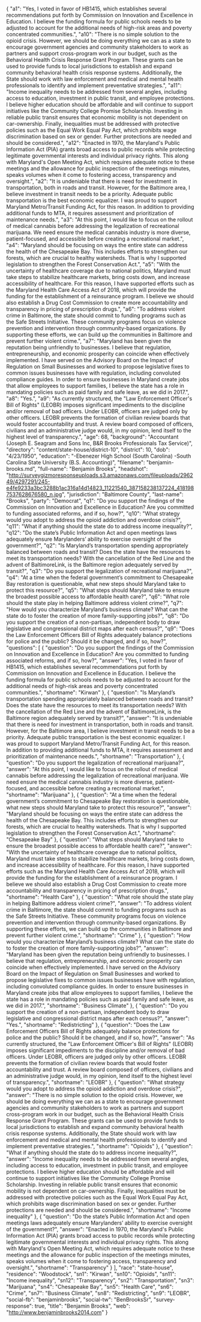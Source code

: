 {
  "a1": "Yes, I voted in favor of HB1415, which establishes several recommendations put forth by Commission on Innovation and Excellence in Education. I believe the funding formula for public schools needs to be adjusted to account for the additional needs of high-risk areas and poverty concentrated communities.",
  "a10": "There is no simple solution to the opioid crisis. However, we should be doing everything we can as a state to encourage government agencies and community stakeholders to work as partners and support cross-program work in our budget, such as the Behavioral Health Crisis Response Grant Program. These grants can be used to provide funds to local jurisdictions to establish and expand community behavioral health crisis response systems. Additionally, the State should work with law enforcement and medical and mental health professionals to identify and implement preventative strategies.",
  "a11": "Income inequality needs to be addressed from several angles, including access to education, investment in public transit, and employee protections. I believe higher education should be affordable and will continue to support initiatives like the Community College Promise Scholarship. Investing in reliable public transit ensures that economic mobility is not dependent on car-ownership. Finally, inequalities must be addressed with protective policies such as the Equal Work Equal Pay Act, which prohibits wage discrimination based on sex or gender. Further protections are needed and should be considered.",
  "a12": "Enacted in 1970, the Maryland's Public Information Act (PIA) grants broad access to public records while protecting legitimate governmental interests and individual privacy rights. This along with Maryland's Open Meeting Act, which requires adequate notice to these meetings and the allowance for public inspection of the meetings minutes, speaks volumes when it come to fostering access, transparency and oversight.",
  "a2": "It is undeniable that there is need for investment in transportation, both in roads and transit. However, for the Baltimore area, I believe investment in transit needs to be a priority. Adequate public transportation is the best economic equalizer. I was proud to support Maryland Metro/Transit Funding Act, for this reason. In addition to providing additional funds to MTA, it requires assessment and prioritization of maintenance needs.",
  "a3": "At this point, I would like to focus on the rollout of medical cannabis before addressing the legalization of recreational marijuana. We need ensure the medical cannabis industry is more diverse, patient-focused, and accessible before creating a recreational market.",
  "a4": "Maryland should be focusing on ways the entire state can address the health of the Chesapeake Bay. This includes efforts to strengthen our forests, which are crucial to healthy watersheds. That is why I supported legislation to strengthen the Forest Conservation Act.",
  "a5": "With the uncertainty of healthcare coverage due to national politics, Maryland must take steps to stabilize healthcare markets, bring costs down, and increase accessibility of healthcare. For this reason, I have supported efforts such as the Maryland Health Care Access Act of 2018, which will provide the funding for the establishment of a reinsurance program. I believe we should also establish a Drug Cost Commission to create more accountability and transparency in pricing of prescription drugs.",
  "a6": "To address violent crime in Baltimore, the state should commit to funding programs such as the Safe Streets Initiative. These community programs focus on violence prevention and intervention through community-based organizations. By supporting these efforts, we can build up the communities in Baltimore and prevent further violent crime.",
  "a7": "Maryland has been given the reputation being unfriendly to businesses. I believe that regulation, entrepreneurship, and economic prosperity can coincide when effectively implemented. I have served on the Advisory Board on the Impact of Regulation on Small Businesses and worked to propose legislative fixes to common issues businesses have with regulation, including convoluted compliance guides.  In order to ensure businesses in Maryland create jobs that allow employees to support families, I believe the state has a role in mandating policies such as paid family and safe leave, as we did in 2017.",
  "a8": "Yes.",
  "a9": "As currently structured, the \"Law Enforcement Officer's Bill of Rights\" (LEOBR) imposes significant impediments to the discipline and/or removal of bad officers. Under LEOBR, officers are judged only by other officers. LEOBR prevents the formation of civilian review boards that would foster accountability and trust. A review board composed of officers, civilians and an administrative judge would, in my opinion, lend itself to the highest level of transparency.",
  "age": 68,
  "background": "Accountant (Joseph E. Seagram and Sons Inc, B&R Brooks Professionals Tax Service)",
  "directory": "content/state-house/district-10",
  "district": 10,
  "dob": "4/23/1950",
  "education": "-Ebenezer High School (South Carolina) -South Carolina State University (B.S. Accounting)",
  "filename": "benjamin-brooks.md",
  "full-name": "Benjamin Brooks",
  "headshot": "http://surveygizmoresponseuploads.s3.amazonaws.com/fileuploads/296249/4297291/245-e4fe9233a3bc3288b1ac316a14d14823_11221540_387158238137224_4181987537628676580_n.jpg",
  "jurisdiction": "Baltimore County",
  "last-name": "Brooks",
  "party": "Democrat",
  "q1": "Do you support the findings of the Commission on Innovation and Excellence in Education? Are you committed to funding associated reforms, and if so, how?",
  "q10": "What strategy would you adopt to address the opioid addiction and overdose crisis?",
  "q11": "What if anything should the state do to address income inequality?",
  "q12": "Do the state’s Public Information Act and open meetings laws adequately ensure Marylanders’ ability to exercise oversight of the government?",
  "q2": "Is Maryland’s transportation spending appropriately balanced between roads and transit? Does the state have the resources to meet its transportation needs? With the cancellation of the Red Line and the advent of BaltimoreLink, is the Baltimore region adequately served by transit?",
  "q3": "Do you support the legalization of recreational marijuana?",
  "q4": "At a time when the federal government’s commitment to Chesapeake Bay restoration is questionable, what new steps should Maryland take to protect this resource?",
  "q5": "What steps should Maryland take to ensure the broadest possible access to affordable health care?",
  "q6": "What role should the state play in helping Baltimore address violent crime?",
  "q7": "How would you characterize Maryland’s business climate? What can the state do to foster the creation of more family-supporting jobs?",
  "q8": "Do you support the creation of a non-partisan, independent body to draw legislative and congressional district maps after each census?",
  "q9": "Does the Law Enforcement Officers Bill of Rights adequately balance protections for police and the public? Should it be changed, and if so, how?",
  "questions": [
    {
      "question": "Do you support the findings of the Commission on Innovation and Excellence in Education? Are you committed to funding associated reforms, and if so, how?",
      "answer": "Yes, I voted in favor of HB1415, which establishes several recommendations put forth by Commission on Innovation and Excellence in Education. I believe the funding formula for public schools needs to be adjusted to account for the additional needs of high-risk areas and poverty concentrated communities.",
      "shortname": "Kirwan"
    },
    {
      "question": "Is Maryland’s transportation spending appropriately balanced between roads and transit? Does the state have the resources to meet its transportation needs? With the cancellation of the Red Line and the advent of BaltimoreLink, is the Baltimore region adequately served by transit?",
      "answer": "It is undeniable that there is need for investment in transportation, both in roads and transit. However, for the Baltimore area, I believe investment in transit needs to be a priority. Adequate public transportation is the best economic equalizer. I was proud to support Maryland Metro/Transit Funding Act, for this reason. In addition to providing additional funds to MTA, it requires assessment and prioritization of maintenance needs.",
      "shortname": "Transportation"
    },
    {
      "question": "Do you support the legalization of recreational marijuana?",
      "answer": "At this point, I would like to focus on the rollout of medical cannabis before addressing the legalization of recreational marijuana. We need ensure the medical cannabis industry is more diverse, patient-focused, and accessible before creating a recreational market.",
      "shortname": "Marijuana"
    },
    {
      "question": "At a time when the federal government’s commitment to Chesapeake Bay restoration is questionable, what new steps should Maryland take to protect this resource?",
      "answer": "Maryland should be focusing on ways the entire state can address the health of the Chesapeake Bay. This includes efforts to strengthen our forests, which are crucial to healthy watersheds. That is why I supported legislation to strengthen the Forest Conservation Act.",
      "shortname": "Chesapeake Bay"
    },
    {
      "question": "What steps should Maryland take to ensure the broadest possible access to affordable health care?",
      "answer": "With the uncertainty of healthcare coverage due to national politics, Maryland must take steps to stabilize healthcare markets, bring costs down, and increase accessibility of healthcare. For this reason, I have supported efforts such as the Maryland Health Care Access Act of 2018, which will provide the funding for the establishment of a reinsurance program. I believe we should also establish a Drug Cost Commission to create more accountability and transparency in pricing of prescription drugs.",
      "shortname": "Health Care"
    },
    {
      "question": "What role should the state play in helping Baltimore address violent crime?",
      "answer": "To address violent crime in Baltimore, the state should commit to funding programs such as the Safe Streets Initiative. These community programs focus on violence prevention and intervention through community-based organizations. By supporting these efforts, we can build up the communities in Baltimore and prevent further violent crime.",
      "shortname": "Crime"
    },
    {
      "question": "How would you characterize Maryland’s business climate? What can the state do to foster the creation of more family-supporting jobs?",
      "answer": "Maryland has been given the reputation being unfriendly to businesses. I believe that regulation, entrepreneurship, and economic prosperity can coincide when effectively implemented. I have served on the Advisory Board on the Impact of Regulation on Small Businesses and worked to propose legislative fixes to common issues businesses have with regulation, including convoluted compliance guides.  In order to ensure businesses in Maryland create jobs that allow employees to support families, I believe the state has a role in mandating policies such as paid family and safe leave, as we did in 2017.",
      "shortname": "Business Climate"
    },
    {
      "question": "Do you support the creation of a non-partisan, independent body to draw legislative and congressional district maps after each census?",
      "answer": "Yes.",
      "shortname": "Redistricting"
    },
    {
      "question": "Does the Law Enforcement Officers Bill of Rights adequately balance protections for police and the public? Should it be changed, and if so, how?",
      "answer": "As currently structured, the \"Law Enforcement Officer's Bill of Rights\" (LEOBR) imposes significant impediments to the discipline and/or removal of bad officers. Under LEOBR, officers are judged only by other officers. LEOBR prevents the formation of civilian review boards that would foster accountability and trust. A review board composed of officers, civilians and an administrative judge would, in my opinion, lend itself to the highest level of transparency.",
      "shortname": "LEOBR"
    },
    {
      "question": "What strategy would you adopt to address the opioid addiction and overdose crisis?",
      "answer": "There is no simple solution to the opioid crisis. However, we should be doing everything we can as a state to encourage government agencies and community stakeholders to work as partners and support cross-program work in our budget, such as the Behavioral Health Crisis Response Grant Program. These grants can be used to provide funds to local jurisdictions to establish and expand community behavioral health crisis response systems. Additionally, the State should work with law enforcement and medical and mental health professionals to identify and implement preventative strategies.",
      "shortname": "Opioids"
    },
    {
      "question": "What if anything should the state do to address income inequality?",
      "answer": "Income inequality needs to be addressed from several angles, including access to education, investment in public transit, and employee protections. I believe higher education should be affordable and will continue to support initiatives like the Community College Promise Scholarship. Investing in reliable public transit ensures that economic mobility is not dependent on car-ownership. Finally, inequalities must be addressed with protective policies such as the Equal Work Equal Pay Act, which prohibits wage discrimination based on sex or gender. Further protections are needed and should be considered.",
      "shortname": "Income inequality"
    },
    {
      "question": "Do the state’s Public Information Act and open meetings laws adequately ensure Marylanders’ ability to exercise oversight of the government?",
      "answer": "Enacted in 1970, the Maryland's Public Information Act (PIA) grants broad access to public records while protecting legitimate governmental interests and individual privacy rights. This along with Maryland's Open Meeting Act, which requires adequate notice to these meetings and the allowance for public inspection of the meetings minutes, speaks volumes when it come to fostering access, transparency and oversight.",
      "shortname": "Transparency"
    }
  ],
  "race": "state-house",
  "residence": "Woodstock",
  "sn1": "Kirwan",
  "sn10": "Opioids",
  "sn11": "Income inequality",
  "sn12": "Transparency",
  "sn2": "Transportation",
  "sn3": "Marijuana",
  "sn4": "Chesapeake Bay",
  "sn5": "Health Care",
  "sn6": "Crime",
  "sn7": "Business Climate",
  "sn8": "Redistricting",
  "sn9": "LEOBR",
  "social-fb": "benjaminbrooks",
  "social-tw": "BenBrooksSr",
  "survey-response": true,
  "title": "Benjamin Brooks",
  "web": "http://www.benjaminbrooks2014.com"
}
